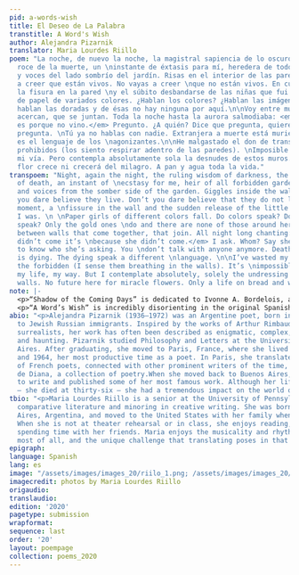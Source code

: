 ```yaml
---
pid: a-words-wish
title: El Deseo de La Palabra
transtitle: A Word's Wish
author: Alejandra Pizarnik
translator: Maria Lourdes Riillo
poem: "La noche, de nuevo la noche, la magistral sapiencia de lo oscuro, el cálido
  roce de la muerte, un \ninstante de éxtasis para mí, heredera de todo jardín prohibido.\n\nPasos
  y voces del lado sombrío del jardín. Risas en el interior de las paredes. No vayas
  a creer que están vivos. No vayas a creer \nque no están vivos. En cualquier momento
  la fisura en la pared \ny el súbito desbandarse de las niñas que fui.\n\nCaen niñas
  de papel de variados colores. ¿Hablan los colores? ¿Hablan las imágenes de papel?\nSolamente
  hablan las doradas y de ésas no hay ninguna por aquí.\n\nVoy entre muros que se
  acercan, que se juntan. Toda la noche hasta la aurora salmodiaba: <em>Si no \nvino
  es porque no vino.</em> Pregunto. ¿A quién? Dice que pregunta, quiere saber a quién
  pregunta. \nTú ya no hablas con nadie. Extranjera a muerte está muriéndose. Otro
  es el lenguaje de los \nagonizantes.\n\nHe malgastado el don de transfigurar a los
  prohibidos (los siento respirar adentro de las paredes). \nImposible narrar mi día,
  mi vía. Pero contempla absolutamente sola la desnudes de estos muros. \nNinguna
  flor crece ni crecerá del milagro. A pan y agua toda la vida."
transpoem: "Night, again the night, the ruling wisdom of darkness, the kindled caress
  of death, an instant of \necstasy for me, heir of all forbidden garden. \n \nFootsteps
  and voices from the somber side of the garden. Giggles inside the walls. \nDon’t
  you dare believe they live. Don’t you dare believe that they do not live. At any
  moment, a \nfissure in the wall and the sudden release of the little girls that
  I was. \n \nPaper girls of different colors fall. Do colors speak? Do paper images
  speak? Only the gold ones \ndo and there are none of those around here.\n \nI go
  between walls that come together, that join. All night long chanting: <em>If she
  didn’t come it’s \nbecause she didn’t come.</em> I ask. Whom? Say she asks, wanting
  to know who she’s asking. You \ndon’t talk with anyone anymore. Death’s stranger
  is dying. The dying speak a different \nlanguage. \n\nI’ve wasted my gift for transforming
  the forbidden (I sense them breathing in the walls). It’s \nimpossible to narrate
  my life, my way. But I contemplate absolutely, solely the undressing of \nthese
  walls. No future here for miracle flowers. Only a life on bread and water."
note: |-
  <p>“Shadow of the Coming Days” is dedicated to Ivonne A. Bordelois, an Argentine poet, essayist, and friend of Pizarnik. The two frequently exchanged correspondence. The poem reflects not a resignation, but an acceptance of the transfiguration of the body and mind, a reflection of days to come. To translate this poem, I began with a literal translation, then meditated on specific words. The word at the end of the first line, <em>alba</em>, means “sunrise” or “dawn.” I translated it as “daybreak,” however, because “daybreak” reminds me of the Spanish word <em>parto</em>, which means both “break” and “labor (birth).” I enjoyed the juxtaposition “daybreak” contributes to in “They will dress me with ashes at daybreak.” Also, instead using the literal translation of <em>muro</em>, which is “wall,” I settled on “mural.” I think that a memory of a mural is still a wall, but a wall with a vivid painting on it is potentially a haunting memory. I had trouble with the second-to-last line specifically because I wanted to preserve its stops and silences. Its literal translation is “in the respiration.” I preserved the “in,” and changed “respiration” to “steady breath.” As for the last line, “beast” is more mystical and threatening than “animal,” which I thought would mesh better with the word “dreaming” and the dreamlike quality of the poem.</p>
  <p>“A Word’s Wish” is incredibly disorienting in the original Spanish, and unlike anything I have ever read. As with “Shadow of Days to Come,” I wanted to preserve the unsettling feeling in the English translation. Pizarnik wrote many poems about the night. She often stayed up late, writing endlessly. This poem is a journey back into the night, where she contemplates who she was as a little girl and whether that girl ever even existed. The second and fourth stanzas were the most challenging for me to translate. The Spanish is not grammatically correct in the second stanza of the original poem, so it was difficult to translate while preserving the uniqueness of the original. Further, the last line of the second stanza is particularly interesting because it is not a straightforward sentence. A literal translation is “at any moment, the fissure in the wall and the sudden undoing of the girls I was.” In order to retain the broken and unclear nature of the sentence, I kept the first half of the sentence and left “girls” plural. Regarding the fourth stanza, it is not gendered in the original poem, but as I was translating, I began to use “she” and it resonated with me. It seems to me that the narrator in the fourth stanza yearns for the little girl that she once was. The little girl is long gone, but her imprint remains. She is so distant, in fact, that she even speaks a different language. Finally, I spent some time on the last sentence because it didn’t have a verb. Literally, the line translates as “to bread and water all life.” I think that at the end, the narrator accepts there will be no miracle, and that she must continue to live satisfied by the simple things, such as bread and water. It’s not defeat, but an acceptance of reality.</p>
abio: "<p>Alejandra Pizarnik (1936–1972) was an Argentine poet, born in Buenos Aires
  to Jewish Russian immigrants. Inspired by the works of Arthur Rimbaud and other
  surrealists, her work has often been described as enigmatic, complex, intimate,
  and haunting. Pizarnik studied Philosophy and Letters at the University of Buenos
  Aires. After graduating, she moved to Paris, France, where she lived between 1960
  and 1964, her most productive time as a poet. In Paris, she translated the works
  of French poets, connected with other prominent writers of the time, and wrote Arbol
  de Diana, a collection of poetry.When she moved back to Buenos Aires, she continued
  to write and published some of her most famous work. Although her life was cut short
  — she died at thirty-six — she had a tremendous impact on the world of modern poetry.</p>"
tbio: "<p>Maria Lourdes Riillo is a senior at the University of Pennsylvania studying
  comparative literature and minoring in creative writing. She was born in Buenos
  Aires, Argentina, and moved to the United States with her family when she was six.
  When she is not at theater rehearsal or in class, she enjoys reading, baking, and
  spending time with her friends. Maria enjoys the musicality and rhythm of poetry
  most of all, and the unique challenge that translating poses in that regard.</p>"
epigraph: 
language: Spanish
lang: es
image: "/assets/images/images_20/riilo_1.png; /assets/images/images_20/riilo_2.png"
imagecredit: photos by Maria Lourdes Riillo
origaudio: 
translaudio: 
edition: '2020'
pagetype: submission
wrapformat: 
sequence: last
order: '20'
layout: poempage
collection: poems_2020
---
```

